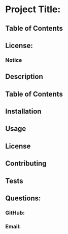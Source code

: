 # Project Title: 

## Table of Contents

## License:
### Notice

## Description

## Table of Contents

## Installation

## Usage

## License

## Contributing

## Tests

## Questions:
### GitHub:
### Email:
